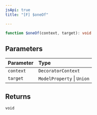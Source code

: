 ```yaml
---
jsApi: true
title: "[F] $oneOf"

---
```

```ts
function $oneOf(context, target): void
```

## Parameters

| Parameter | Type |
| :------ | :------ |
| `context` | `DecoratorContext` |
| `target` | `ModelProperty` \| `Union` |

## Returns

`void`
